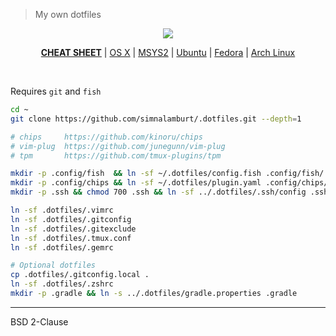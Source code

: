 > My own dotfiles

<p align=center>
  <a href="https://github.com/simnalamburt">
    <img src="https://raw.githubusercontent.com/simnalamburt/.dotfiles/resources/logo.png">
  </a>
</p>

<p align=center>
  <b><a href="docs/cheatsheet.md">CHEAT SHEET</a></b> |
  <a href="docs/os-x.md">OS X</a> |
  <a href="docs/msys2.md">MSYS2</a> |
  <a href="docs/ubuntu.md">Ubuntu</a> |
  <a href="docs/fedora.md">Fedora</a> |
  <a href="docs/arch.md">Arch Linux</a>
</p>

<br>

Requires `git` and `fish`

```bash
cd ~
git clone https://github.com/simnalamburt/.dotfiles.git --depth=1

# chips     https://github.com/kinoru/chips
# vim-plug  https://github.com/junegunn/vim-plug
# tpm       https://github.com/tmux-plugins/tpm

mkdir -p .config/fish  && ln -sf ~/.dotfiles/config.fish .config/fish/
mkdir -p .config/chips && ln -sf ~/.dotfiles/plugin.yaml .config/chips/
mkdir -p .ssh && chmod 700 .ssh && ln -sf ../.dotfiles/.ssh/config .ssh

ln -sf .dotfiles/.vimrc
ln -sf .dotfiles/.gitconfig
ln -sf .dotfiles/.gitexclude
ln -sf .dotfiles/.tmux.conf
ln -sf .dotfiles/.gemrc

# Optional dotfiles
cp .dotfiles/.gitconfig.local .
ln -sf .dotfiles/.zshrc
mkdir -p .gradle && ln -s ../.dotfiles/gradle.properties .gradle
```

--------

BSD 2-Clause
